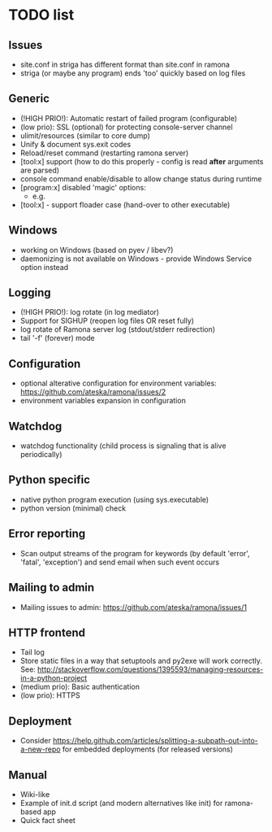 TODO list
=========

Issues
------
- site.conf in striga has different format than site.conf in ramona
- striga (or maybe any program) ends 'too' quickly based on log files


Generic
-------
- (!HIGH PRIO!): Automatic restart of failed program (configurable)
- (low prio): SSL (optional) for protecting console-server channel
- ulimit/resources (similar to core dump)
- Unify & document sys.exit codes 
- Reload/reset command (restarting ramona server)
- [tool:x] support (how to do this properly - config is read __after__ arguments are parsed)
- console command enable/disable to allow change status during runtime
- [program:x] disabled 'magic' options:
	 - e.g. <on-platform linux:mac>
- [tool:x] - support floader case (hand-over to other executable)

Windows
-------
- working on Windows (based on pyev / libev?)
- daemonizing is not available on Windows - provide Windows Service option instead

Logging
-------
- (!HIGH PRIO!): log rotate (in log mediator)
- Support for SIGHUP (reopen log files OR reset fully)
- log rotate of Ramona server log (stdout/stderr redirection)
- tail '-f' (forever) mode 

Configuration
-------------
- optional alterative configuration for environment variables: https://github.com/ateska/ramona/issues/2
- environment variables expansion in configuration

Watchdog
--------
- watchdog functionality (child process is signaling that is alive periodically)

Python specific
---------------
- native python program execution (using sys.executable)
- python version (minimal) check

Error reporting
---------------
- Scan output streams of the program for keywords (by default 'error', 'fatal', 'exception') and send email when such event occurs

Mailing to admin
----------------
- Mailing issues to admin: https://github.com/ateska/ramona/issues/1

HTTP frontend
-------------
- Tail log
- Store static files in a way that setuptools and py2exe will work correctly. See: http://stackoverflow.com/questions/1395593/managing-resources-in-a-python-project
- (medium prio): Basic authentication
- (low prio): HTTPS

Deployment
----------
- Consider https://help.github.com/articles/splitting-a-subpath-out-into-a-new-repo for embedded deployments (for released versions)

Manual
------
- Wiki-like
- Example of init.d script (and modern alternatives like init) for ramona-based app
- Quick fact sheet
